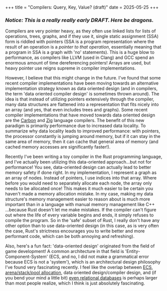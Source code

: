 +++
title = "Compilers: Query, Key, Value? (draft)"
date = 2025-05-25
+++

### _**Notice**: This is a really really early DRAFT. Here be dragons._

Compilers are very pointer heavy, as they often use linked lists for lists of operations, trees, graphs, and if they use it, single static assignment (SSA) form is riddled with pointers (SSA is a program representation where the result of an operation is a *pointer to that operation*, essentially meaning that a program in SSA is a graph with 'no' statements). This is a huge blow to performance, as compilers like LLVM (used in Clang) and GCC spend an enormous amount of time dereferencing pointers! Arrays are used, but heavy pointer use reigns supreme in compiler implementations.

However, I believe that this might change in the future. I've found that some recent compiler implementations have been moving towards an alternative implementation strategy known as data oriented design (and in compilers, the term 'data oriented compiler design' is sometimes thrown around). The idea is that instead of utilizing pointers extensively through the compiler, many data structures are flattened into a representation that fits nicely into an array (and yes, that even includes trees and graphs). Some recent compiler implementations that have moved towards data oriented design are the [Carbon](https://chandlerc.blog/slides/2023-cppnow-compiler/index.html#/33) and [Zig](http://redesign%20zig%20compiler%20data%20structures%20to%20be%20data-oriented/) language compilers. The benefit of this new paradigm is primarily performance due to increased data locality. To summarize why data locality leads to improved performance: with pointers, the processor constantly is jumping around memory, but if it can stay in the same area of memory, then it can cache that general area of memory (and cached memory accesses are significantly faster!).

Recently I've been writing a toy compiler in the Rust programming language, and I've actually been utilizing this data-oriented approach...but not for performance! You see, data-oriented design can actually lead to better memory safety if done right. In my implementation, I represent a graph as an array of nodes. Instead of pointers, I use indices into that array. Where before you would need to separately allocate each node, the array only needs to be allocated once! This makes it much easier to be certain you haven't made a memory allocation mistake. In my case, making my data structure's memory management easier to reason about is much more important than in a language with manual memory management like C++ ...because Rust doesn't let me make mistakes. If the compiler can't figure out where the life of every variable begins and ends, it simply refuses to compile the program. So in the 'safe' subset of Rust, I really don't have any other option than to use data-oriented design (in this case, as is very often the case, Rust's strictness encourages you to write better and more performant code, which can be both annoying and refreshing).

Also, here's a fun fact: 'data-oriented design' originated from the field of game development! A common architecture in that field is 'Entity-Component-System' (ECS, and no, I did not make a grammatical error because ECS is not a 'system'), which is an architectural design philosophy I've found very fascinating recently. I feel like the overlap between [ECS](https://en.wikipedia.org/wiki/Entity_component_system), [arena/stack/pool allocation](https://en.wikipedia.org/wiki/Region-based_memory_management), data oriented design/compiler design, and (if you bend your mind a little bit) [even relational databases](https://www.youtube.com/watch?v=48js0H6ooBY) is perhaps larger than most people realize, which I think is just absolutely fascinating.
